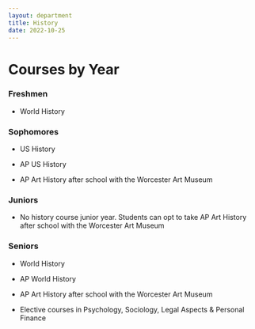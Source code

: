 ```yaml
---
layout: department
title: History
date: 2022-10-25
---
```


# Courses by Year

### Freshmen

- World History

### Sophomores

- US History

- AP US History

- AP Art History after school with the Worcester Art Museum 

### Juniors

- No history course junior year. Students can opt to take AP Art History after school with the Worcester Art Museum

### Seniors

- World History

- AP World History

- AP Art History after school with the Worcester Art Museum 

- Elective courses in Psychology, Sociology, Legal Aspects & Personal Finance

